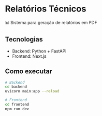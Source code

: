 # Relatórios Técnicos  

📊 Sistema para geração de relatórios em PDF  

## Tecnologias  
- Backend: Python + FastAPI  
- Frontend: Next.js  

## Como executar  
```bash
# Backend
cd backend
uvicorn main:app --reload

# Frontend
cd frontend
npm run dev
```
